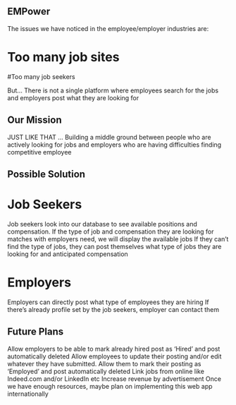 ## EMPower

The issues we have noticed in the employee/employer industries are:
# Too many job sites
#Too many job seekers

But…
There is not a single platform where employees search for the jobs and employers post what they are looking for

## Our Mission

JUST LIKE THAT …
Building a middle ground between people who are actively looking for jobs and employers who are having difficulties finding competitive employee

## Possible Solution

# Job Seekers
Job seekers look into our database to see available positions and compensation.
If the type of job and compensation they are looking for matches with employers need, we will display the available jobs
If they can’t find the type of jobs, they can post themselves what type of jobs they are looking for and anticipated compensation

# Employers
Employers can directly post what type of employees they are hiring
If there’s already profile set by the job seekers, employer can contact them

## Future Plans
Allow employers to be able to mark already hired post as ‘Hired’ and post automatically deleted
Allow employees to update their posting and/or edit whatever they have submitted. Allow them to mark their posting as ‘Employed’ and post automatically deleted
Link jobs from online like Indeed.com and/or LinkedIn etc
Increase revenue by advertisement
Once we have enough resources, maybe plan on implementing this web app internationally
